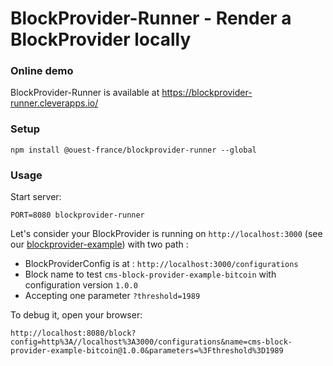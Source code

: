 # BlockProvider-Runner - Render a BlockProvider locally

### Online demo

BlockProvider-Runner is available at https://blockprovider-runner.cleverapps.io/

### Setup

```
npm install @ouest-france/blockprovider-runner --global
```

### Usage

Start server:

```
PORT=8080 blockprovider-runner
```

Let's consider your BlockProvider is running on `http://localhost:3000` (see our
[blockprovider-example](../blockprovider-example)) with two path :

* BlockProviderConfig is at : `http://localhost:3000/configurations`
* Block name to test `cms-block-provider-example-bitcoin` with configuration
  version `1.0.0`
* Accepting one parameter `?threshold=1989`

To debug it, open your browser:

```
http://localhost:8080/block?config=http%3A//localhost%3A3000/configurations&name=cms-block-provider-example-bitcoin@1.0.0&parameters=%3Fthreshold%3D1989
```
